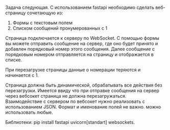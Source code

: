 Задача следующая. С использованием fastapi необходимо сделать веб-страницу сочетающую из:
1. Формы с текстовым полем
2. Списком сообщений пронумерованных с 1

Страница подключается к серверу по WebSocket.
С помощью формы вы можете отправить сообщение на сервер, где оно будет принято и добавлен порядковый номер этого сообщения.
Далее сообщение с порядковым номером отправляется на страницу и отображается в списке.

При перезагрузке страницы данные о номерации теряются и начинается с 1.

Страница должна быть динамической, обрабатывать все действия без перезагрузки. Имеется ввиду что при отправке сообщения на сервер через вебсокет страница не должна перезагружаться.  
Взаимодействие с сервером по вебсокет нужно реализовать с использованием JSON. Формат и именование полей не важно. можно использовать любые.

Библиотеки: pip install fastapi uvicorn[standart] websockets.
